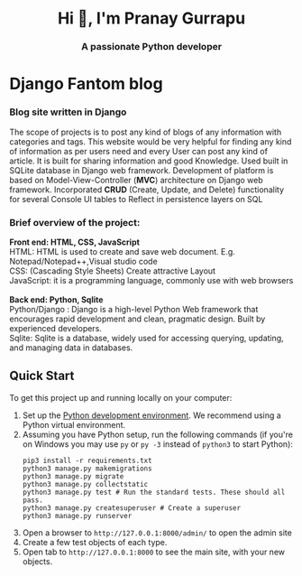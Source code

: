 <h1 align="center">Hi 👋, I'm Pranay Gurrapu</h1>
<h3 align="center">A passionate Python developer</h3>

<h1 style="font-weight:bold;">Django Fantom blog</h1> 

<h3 style="font-weight:bold;">Blog site written in Django</h3>

<p>The scope of projects is to post any kind of blogs of any information with categories and tags.
This website would be very helpful for finding any kind of information as per users need and every
User can post any kind of article. It is built for sharing information and good Knowledge.
Used built in SQLite database in Django web framework.
Development of platform is based on Model-View-Controller (<b>MVC</b>) architecture
on Django web framework.
Incorporated <b>CRUD</b> (Create, Update, and Delete) functionality for several Console UI tables to
Reflect in persistence layers on SQL</p>

<h3 style="font-weight:bold;">Brief overview of the project:</h3>
<b>Front end: HTML, CSS, JavaScript</b>
<div>HTML: HTML is used to create and save web document. E.g. Notepad/Notepad++,Visual studio code</div>
<div>CSS: (Cascading Style Sheets) Create attractive Layout</div>
<div>JavaScript: it is a programming language, commonly use with web browsers</div></br>
<b>Back end: Python, Sqlite</b>
<div>Python/Django : Django is a high-level Python Web framework that encourages rapid development and clean, pragmatic design. Built by experienced developers.</div>
<div>Sqlite: Sqlite is a database, widely used for accessing querying, updating, and managing data in databases.</div>

## Quick Start

To get this project up and running locally on your computer:
1. Set up the [Python development environment](https://developer.mozilla.org/en-US/docs/Learn/Server-side/Django/development_environment).
   We recommend using a Python virtual environment.
1. Assuming you have Python setup, run the following commands (if you're on Windows you may use `py` or `py -3` instead of `python3` to start Python):
   ```
   pip3 install -r requirements.txt
   python3 manage.py makemigrations
   python3 manage.py migrate
   python3 manage.py collectstatic
   python3 manage.py test # Run the standard tests. These should all pass.
   python3 manage.py createsuperuser # Create a superuser
   python3 manage.py runserver
   ```
1. Open a browser to `http://127.0.0.1:8000/admin/` to open the admin site
1. Create a few test objects of each type.
1. Open tab to `http://127.0.0.1:8000` to see the main site, with your new objects.
